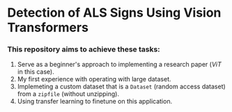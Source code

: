 # Detection of ALS Signs Using Vision Transformers

### This repository aims to achieve these tasks:

1. Serve as a beginner's approach to implementing a research paper (_ViT_ in this case).
2. My first experience with operating with large dataset.
3. Implemeting a custom dataset that is a `Dataset` (random access dataset) from a `zipfile` (without unzipping).
4. Using transfer learning to finetune on this application.
